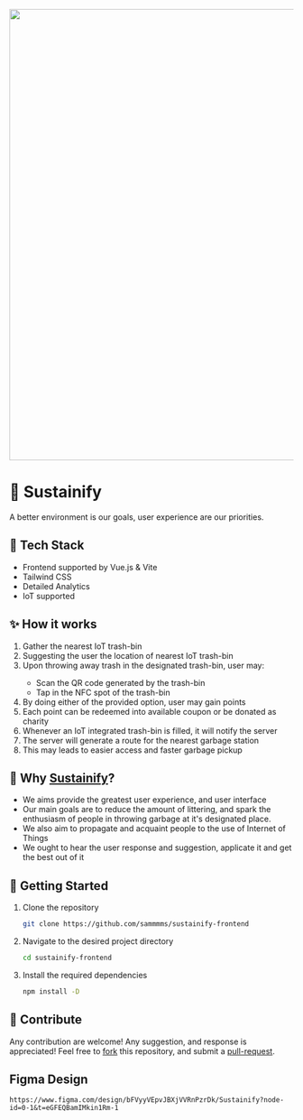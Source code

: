 <p align="center">
  <img src="https://github.com/sammmms/sustainify-frontend/assets/156488637/2879e89f-9f15-42e9-a46c-b7522f350e8a" width="800px">
</p>

# 🌿 Sustainify

A better environment is our goals, user experience are our priorities.

## 👾 Tech Stack
<ul>
  <li>Frontend supported by Vue.js & Vite</li>
  <li>Tailwind CSS</li>
  <li>Detailed Analytics</li>
  <li>IoT supported</li>
</ul>

## ✨ How it works
<ol>
  <li>Gather the nearest IoT trash-bin</li>
  <li>Suggesting the user the location of nearest IoT trash-bin</li>
  <li>Upon throwing away trash in the designated trash-bin, user may:</li>
  <ul>
    <li>Scan the QR code generated by the trash-bin</li>
    <li>Tap in the NFC spot of the trash-bin</li>
  </ul>
  <li>By doing either of the provided option, user may gain points</li>
  <li>Each point can be redeemed into available coupon or be donated as charity</li>
  <li>Whenever an IoT integrated trash-bin is filled, it will notify the server</li>
  <li>The server will generate a route for the nearest garbage station</li>
  <li>This may leads to easier access and faster garbage pickup</li>
</ol>

## 🌱 Why <ins>Sustainify</ins>?
<ul>
  <li>We aims provide the greatest user experience, and user interface</li>
  <li>Our main goals are to reduce the amount of littering, and spark the enthusiasm of people in throwing garbage at it's designated place.</li>
  <li>We also aim to propagate and acquaint people to the use of Internet of Things</li>
  <li>We ought to hear the user response and suggestion, applicate it and get the best out of it</li>
</ul>

## 🍃 Getting Started
1. Clone the repository 

    ```bash 
    git clone https://github.com/sammmms/sustainify-frontend 
    ```

2. Navigate to the desired project directory

    ```bash 
    cd sustainify-frontend 
    ```

3. Install the required dependencies

    ```bash
    npm install -D
    ```

## 🤝 Contribute
Any contribution are welcome! Any suggestion, and response is appreciated! Feel free to <ins>fork</ins> this repository, and submit a <ins>pull-request</ins>. 

## Figma Design
    https://www.figma.com/design/bFVyyVEpvJBXjVVRnPzrDk/Sustainify?node-id=0-1&t=eGFEQBamIMkin1Rm-1
    

